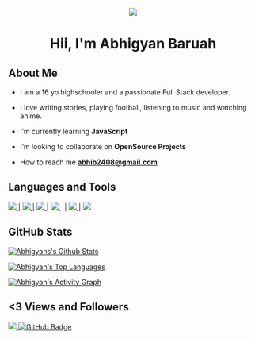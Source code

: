 <p align='center'>
<a href="#"> <img src="https://img.icons8.com/nolan/64/sigma.png"/>
</a>
</p>
<h1 align="center">Hii, I'm Abhigyan Baruah</h1>

## About Me

- I am a 16 yo highschooler and a passionate Full Stack developer.

- I love writing stories, playing football, listening to music and watching anime.

- I’m currently learning **JavaScript**

- I’m looking to collaborate on **OpenSource Projects**

- How to reach me **abhib2408@gmail.com**


## Languages and Tools

<a href="https://www.python.org" target="_blank"> <img src="https://img.icons8.com/color/48/000000/python.png"/> </a> 
|
<a href="https://www.w3.org/html/" target="_blank"> <img src="https://img.icons8.com/color/48/000000/html-5.png"/> </a>
| 
<a href="https://www.w3schools.com/css/" target="_blank"> <img src="https://img.icons8.com/color/48/000000/css3.png"/> </a>
|
<a style="padding-right:8px;" href="https://www.mysql.com/" target="_blank"> <img src="https://img.icons8.com/fluent/50/000000/mysql-logo.png"/> </a>
|
<a href="https://git-scm.com/" target="_blank"> <img src="https://img.icons8.com/color/48/000000/git.png"/> </a> 
|
<a href="https://code.visualstudio.com/" target="_blank"> <img src="https://img.icons8.com/color/50/000000/visual-studio-code-2019.png" /> </a>

## GitHub Stats

<a href="https://github-readme-stats.vercel.app/api?username=AbhigyanBaruah&show_icons=true&count_private=true&theme=react&hide_border=true&bg_color=0D1117"><img alt="Abhigyans's Github Stats" src="https://github-readme-stats.vercel.app/api?username=AbhigyanBaruah&show_icons=true&count_private=true&theme=react&hide_border=true&bg_color=0D1117" /> </a>

<a href="https://github-readme-stats.vercel.app/api/top-langs/?username=AbhigyanBaruah&langs_count=8&count_private=true&layout=compact&theme=react&hide_border=true&bg_color=0D1117"><img alt="Abhigyan's Top Languages" src="https://github-readme-stats.vercel.app/api/top-langs/?username=AbhigyanBaruah&langs_count=8&count_private=true&layout=compact&theme=react&hide_border=true&bg_color=0D1117"/> </a>

<a href="https://activity-graph.herokuapp.com/graph?username=AbhigyanBaruah&bg_color=0D1117&color=5BCDEC&line=5BCDEC&point=FFFFFF&hide_border=true"><img alt="Abhigyan's Activity Graph" src="https://activity-graph.herokuapp.com/graph?username=AbhigyanBaruah&bg_color=0D1117&color=5BCDEC&line=5BCDEC&point=FFFFFF&hide_border=true" /> </a>

## <3 Views and Followers
<a href="https://github.com/AbhigyanBaruah/github-profile-views-counter"><img src="https://komarev.com/ghpvc/?username=AbhigyanBaruah"> </a>
<a href="https://github.com/AbhigyanBaruah?tab=followers"><img src="https://img.shields.io/github/followers/AbhigyanBaruah?label=Followers&style=social" alt="GitHub Badge"> </a>
